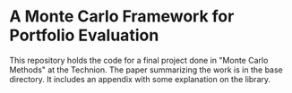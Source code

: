 # A Monte Carlo Framework for Portfolio Evaluation

This repository holds the code for a final project done in "Monte Carlo Methods" at the Technion.
The paper summarizing the work is in the base directory. It includes an appendix with some explanation on the library.

